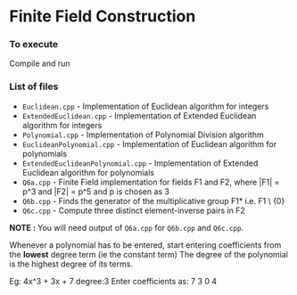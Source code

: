 # Finite Field Construction

### To execute

Compile and run

### List of files

- `Euclidean.cpp` - Implementation of Euclidean algorithm for integers
- `ExtendedEuclidean.cpp` - Implementation of Extended Euclidean algorithm for integers
- `Polynomial.cpp` - Implementation of Polynomial Division algorithm
- `EuclideanPolynomial.cpp` - Implementation of Euclidean algorithm for polynomials
- `ExtendedEuclideanPolynomial.cpp` - Implementation of Extended Euclidean algorithm for polynomials
- `Q6a.cpp` - Finite Field implementation for fields F1 and F2, where |F1| = p^3 and |F2| = p^5 and p is chosen as 3
- `Q6b.cpp` - Finds the generator of the multiplicative group F1* i.e. F1 \ {0} 
- `Q6c.cpp` - Compute three distinct element-inverse pairs in F2

**NOTE :** You will need output of `Q6a.cpp` for `Q6b.cpp` and `Q6c.cpp`.

Whenever a polynomial has to be entered, start entering coefficients from the **lowest** degree term (ie the constant term)
The degree of the polynomial is the highest degree of its terms.

Eg:
4x^3 + 3x + 7
degree:3
Enter coefficients as:
7
3
0
4
